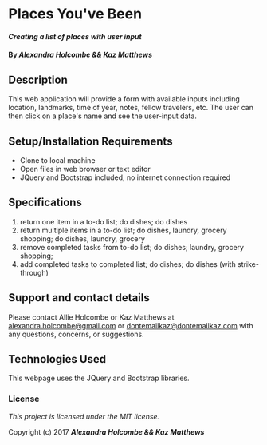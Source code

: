 # Places You've Been

#### _Creating a list of places with user input_

#### By _**Alexandra Holcombe && Kaz Matthews**_

## Description

This web application will provide a form with available inputs including location, landmarks, time of year, notes, fellow travelers, etc.  The user can then click on a place's name and see the user-input data.

## Setup/Installation Requirements

* Clone to local machine
* Open files in web browser or text editor
* JQuery and Bootstrap included, no internet connection required

## Specifications

1. return one item in a to-do list; do dishes; do dishes
2. return multiple items in a to-do list; do dishes, laundry, grocery shopping; do dishes, laundry, grocery
3. remove completed tasks from to-do list; do dishes; laundry, grocery shopping;
4. add completed tasks to completed list; do dishes; do dishes (with strike-through)

## Support and contact details

Please contact Allie Holcombe or Kaz Matthews at alexandra.holcombe@gmail.com or dontemailkaz@dontemailkaz.com with any questions, concerns, or suggestions.

## Technologies Used

This webpage uses the JQuery and Bootstrap libraries.

### License

*This project is licensed under the MIT license.*

Copyright (c) 2017 **_Alexandra Holcombe && Kaz Matthews_**
